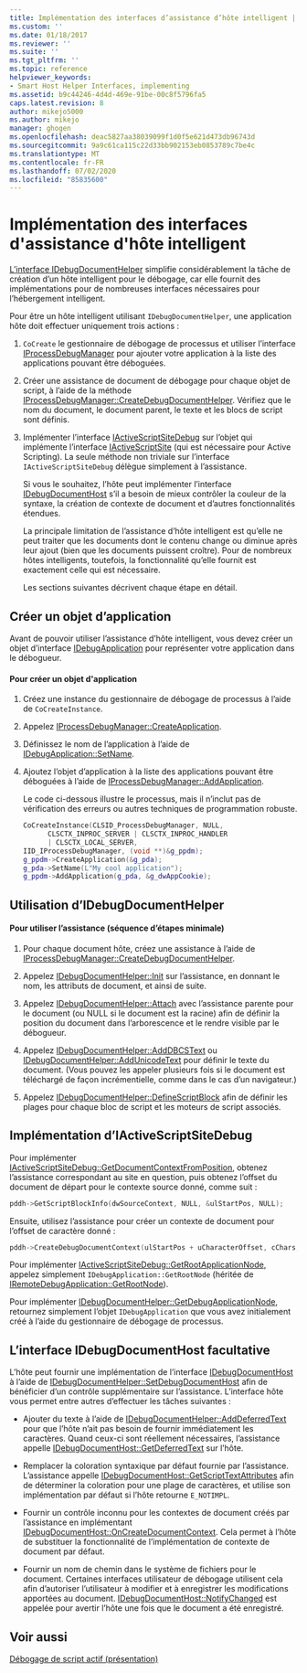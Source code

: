 ```yaml
---
title: Implémentation des interfaces d’assistance d’hôte intelligent | Microsoft Docs
ms.custom: ''
ms.date: 01/18/2017
ms.reviewer: ''
ms.suite: ''
ms.tgt_pltfrm: ''
ms.topic: reference
helpviewer_keywords:
- Smart Host Helper Interfaces, implementing
ms.assetid: b9c44246-4d4d-469e-91be-00c8f5796fa5
caps.latest.revision: 8
author: mikejo5000
ms.author: mikejo
manager: ghogen
ms.openlocfilehash: deac5827aa38039099f1d0f5e621d473db96743d
ms.sourcegitcommit: 9a9c61ca115c22d33bb902153eb0853789c7be4c
ms.translationtype: MT
ms.contentlocale: fr-FR
ms.lasthandoff: 07/02/2020
ms.locfileid: "85835600"
---
```

# <a name="implementing-smart-host-helper-interfaces"></a>Implémentation des interfaces d'assistance d'hôte intelligent
[L’interface IDebugDocumentHelper](../winscript/reference/idebugdocumenthelper-interface.md) simplifie considérablement la tâche de création d’un hôte intelligent pour le débogage, car elle fournit des implémentations pour de nombreuses interfaces nécessaires pour l’hébergement intelligent.  
  
 Pour être un hôte intelligent utilisant `IDebugDocumentHelper`, une application hôte doit effectuer uniquement trois actions :  
  
1. `CoCreate` le gestionnaire de débogage de processus et utiliser l’interface [IProcessDebugManager](../winscript/reference/iprocessdebugmanager-interface.md) pour ajouter votre application à la liste des applications pouvant être déboguées.  
  
2. Créer une assistance de document de débogage pour chaque objet de script, à l’aide de la méthode [IProcessDebugManager::CreateDebugDocumentHelper](../winscript/reference/iprocessdebugmanager-createdebugdocumenthelper.md). Vérifiez que le nom du document, le document parent, le texte et les blocs de script sont définis.  
  
3. Implémenter l’interface [IActiveScriptSiteDebug](../winscript/reference/iactivescriptsitedebug-interface.md) sur l’objet qui implémente l’interface [IActiveScriptSite](../winscript/reference/iactivescriptsite.md) (qui est nécessaire pour Active Scripting). La seule méthode non triviale sur l’interface `IActiveScriptSiteDebug` délègue simplement à l’assistance.  
  
   Si vous le souhaitez, l’hôte peut implémenter l’interface [IDebugDocumentHost](../winscript/reference/idebugdocumenthost-interface.md) s’il a besoin de mieux contrôler la couleur de la syntaxe, la création de contexte de document et d’autres fonctionnalités étendues.  
  
   La principale limitation de l’assistance d’hôte intelligent est qu’elle ne peut traiter que les documents dont le contenu change ou diminue après leur ajout (bien que les documents puissent croître). Pour de nombreux hôtes intelligents, toutefois, la fonctionnalité qu’elle fournit est exactement celle qui est nécessaire.  
  
   Les sections suivantes décrivent chaque étape en détail.  
  
## <a name="create-an-application-object"></a>Créer un objet d’application  
 Avant de pouvoir utiliser l’assistance d’hôte intelligent, vous devez créer un objet d’interface [IDebugApplication](../winscript/reference/idebugapplication-interface.md) pour représenter votre application dans le débogueur.  
  
#### <a name="to-create-an-application-object"></a>Pour créer un objet d'application  
  
1. Créez une instance du gestionnaire de débogage de processus à l’aide de `CoCreateInstance`.  
  
2. Appelez [IProcessDebugManager::CreateApplication](../winscript/reference/iprocessdebugmanager-createapplication.md).  
  
3. Définissez le nom de l’application à l’aide de [IDebugApplication::SetName](../winscript/reference/idebugapplication-setname.md).  
  
4. Ajoutez l’objet d’application à la liste des applications pouvant être déboguées à l’aide de [IProcessDebugManager::AddApplication](../winscript/reference/iprocessdebugmanager-addapplication.md).  
  
     Le code ci-dessous illustre le processus, mais il n’inclut pas de vérification des erreurs ou autres techniques de programmation robuste.  
  
    ```cpp
    CoCreateInstance(CLSID_ProcessDebugManager, NULL,  
          CLSCTX_INPROC_SERVER | CLSCTX_INPROC_HANDLER  
          | CLSCTX_LOCAL_SERVER,  
    IID_IProcessDebugManager, (void **)&g_ppdm);  
    g_ppdm->CreateApplication(&g_pda);  
    g_pda->SetName(L"My cool application");  
    g_ppdm->AddApplication(g_pda, &g_dwAppCookie);  
    ```  
  
## <a name="using-idebugdocumenthelper"></a>Utilisation d’IDebugDocumentHelper  
  
#### <a name="to-use-the-helper-minimal-sequence-of-steps"></a>Pour utiliser l’assistance (séquence d’étapes minimale)  
  
1. Pour chaque document hôte, créez une assistance à l’aide de [IProcessDebugManager::CreateDebugDocumentHelper](../winscript/reference/iprocessdebugmanager-createdebugdocumenthelper.md).  
  
2. Appelez [IDebugDocumentHelper::Init](../winscript/reference/idebugdocumenthelper-init.md) sur l’assistance, en donnant le nom, les attributs de document, et ainsi de suite.  
  
3. Appelez [IDebugDocumentHelper::Attach](../winscript/reference/idebugdocumenthelper-attach.md) avec l’assistance parente pour le document (ou NULL si le document est la racine) afin de définir la position du document dans l’arborescence et le rendre visible par le débogueur.  
  
4. Appelez [IDebugDocumentHelper::AddDBCSText](../winscript/reference/idebugdocumenthelper-adddbcstext.md) ou [IDebugDocumentHelper::AddUnicodeText](../winscript/reference/idebugdocumenthelper-addunicodetext.md) pour définir le texte du document. (Vous pouvez les appeler plusieurs fois si le document est téléchargé de façon incrémentielle, comme dans le cas d’un navigateur.)  
  
5. Appelez [IDebugDocumentHelper::DefineScriptBlock](../winscript/reference/idebugdocumenthelper-definescriptblock.md) afin de définir les plages pour chaque bloc de script et les moteurs de script associés.  
  
## <a name="implementing-iactivescriptsitedebug"></a>Implémentation d’IActiveScriptSiteDebug  
 Pour implémenter [IActiveScriptSiteDebug::GetDocumentContextFromPosition](../winscript/reference/iactivescriptsitedebug-getdocumentcontextfromposition.md), obtenez l’assistance correspondant au site en question, puis obtenez l’offset du document de départ pour le contexte source donné, comme suit :  
  
```cpp
pddh->GetScriptBlockInfo(dwSourceContext, NULL, &ulStartPos, NULL);  
```  
  
 Ensuite, utilisez l’assistance pour créer un contexte de document pour l’offset de caractère donné :  
  
```cpp
pddh->CreateDebugDocumentContext(ulStartPos + uCharacterOffset, cChars, &pddcNew);  
```  
  
 Pour implémenter [IActiveScriptSiteDebug::GetRootApplicationNode](../winscript/reference/iactivescriptsitedebug-getrootapplicationnode.md), appelez simplement `IDebugApplication::GetRootNode` (héritée de [IRemoteDebugApplication::GetRootNode](../winscript/reference/iremotedebugapplication-getrootnode.md)).  
  
 Pour implémenter [IDebugDocumentHelper::GetDebugApplicationNode](../winscript/reference/idebugdocumenthelper-getdebugapplicationnode.md), retournez simplement l’objet `IDebugApplication` que vous avez initialement créé à l’aide du gestionnaire de débogage de processus.  
  
## <a name="the-optional-idebugdocumenthost-interface"></a>L’interface IDebugDocumentHost facultative  
 L’hôte peut fournir une implémentation de l’interface [IDebugDocumentHost](../winscript/reference/idebugdocumenthost-interface.md) à l’aide de [IDebugDocumentHelper::SetDebugDocumentHost](../winscript/reference/idebugdocumenthelper-setdebugdocumenthost.md) afin de bénéficier d’un contrôle supplémentaire sur l’assistance. L’interface hôte vous permet entre autres d’effectuer les tâches suivantes :  
  
- Ajouter du texte à l’aide de [IDebugDocumentHelper::AddDeferredText](../winscript/reference/idebugdocumenthelper-adddeferredtext.md) pour que l’hôte n’ait pas besoin de fournir immédiatement les caractères. Quand ceux-ci sont réellement nécessaires, l’assistance appelle [IDebugDocumentHost::GetDeferredText](../winscript/reference/idebugdocumenthost-getdeferredtext.md) sur l’hôte.  
  
- Remplacer la coloration syntaxique par défaut fournie par l’assistance. L’assistance appelle [IDebugDocumentHost::GetScriptTextAttributes](../winscript/reference/idebugdocumenthost-getscripttextattributes.md) afin de déterminer la coloration pour une plage de caractères, et utilise son implémentation par défaut si l’hôte retourne `E_NOTIMPL`.  
  
- Fournir un contrôle inconnu pour les contextes de document créés par l’assistance en implémentant [IDebugDocumentHost::OnCreateDocumentContext](../winscript/reference/idebugdocumenthost-oncreatedocumentcontext.md). Cela permet à l’hôte de substituer la fonctionnalité de l’implémentation de contexte de document par défaut.  
  
- Fournir un nom de chemin dans le système de fichiers pour le document. Certaines interfaces utilisateur de débogage utilisent cela afin d’autoriser l’utilisateur à modifier et à enregistrer les modifications apportées au document. [IDebugDocumentHost::NotifyChanged](../winscript/reference/idebugdocumenthost-notifychanged.md) est appelée pour avertir l’hôte une fois que le document a été enregistré.  
  
## <a name="see-also"></a>Voir aussi  
 [Débogage de script actif (présentation)](../winscript/active-script-debugging-overview.md)